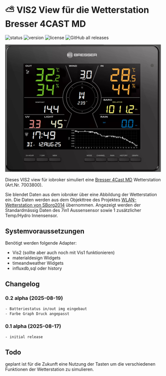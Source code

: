# :partly_sunny: VIS2 View für die Wetterstation Bresser 4CAST MD

![status](https://img.shields.io/badge/status-alpha-orange)
![version](https://img.shields.io/badge/version-0.1-orange)
![license](https://img.shields.io/badge/license-Public%20Domain-lightgrey)
![GitHub all releases](https://img.shields.io/github/downloads/quinti123/Bresser_4CAST-for-VIS2/total)

![Station](Bresser_readme1.png)

Dieses VIS2 view für iobroker simuliert eine 
[Bresser 4Cast MD](https://www.bresser.de/p/bresser-wlan-4cast-md-funk-wetterstation-7-in-1-7003800) 
Wetterstation (Art.Nr. 7003800).

Sie blendet Daten aus dem iobroker über eine Abbildung der Wetterstation ein.
Die Daten werden aus dem Objekttree des Projektes [WLAN-Wetterstation von SBorg2014](https://github.com/SBorg2014/WLAN-Wetterstation) übernommen.
Angezeigt werden der Standardmässig Daten des 7in1 Aussensensor sowie 1 zusätzlicher Temp/Hydro Innensensor.


## Systemvoraussetzungen
Benötigt werden folgende Adapter:
  - Vis2 (sollte aber auch noch mit Vis1 funktionieren)
  - materialdesign Widgets
  - timeandweather Widgets
  - influxdb,sql oder history
  
## Changelog

### 0.2 alpha (2025-08-19)

	- Batteriestatus in/out img eingebaut
	- Farbe Graph Druck angepasst

### 0.1 alpha (2025-08-17)

	- initial release


## Todo
geplant ist für die Zukunft eine Nutzung der Tasten um die verschiedenen Funktionen der Wetterstation zu simulieren.
  


  
  
